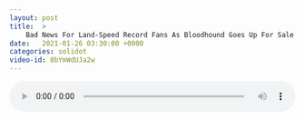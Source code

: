 ```yaml
---
layout: post
title:  >
    Bad News For Land-Speed Record Fans As Bloodhound Goes Up For Sale
date:   2021-01-26 03:30:00 +0000
categories: solidot
video-id: 8bYmWdUJa2w
---
```


<audio src="/assets/a7e217d2c143f9a35ed61bbcf5999285.mp3" style="width: 100%;" controls></audio>

